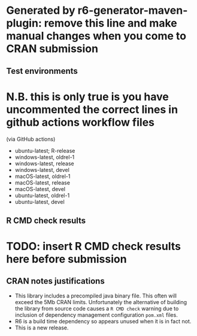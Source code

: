 # Generated by r6-generator-maven-plugin: remove this line and make manual changes when you come to CRAN submission

## Test environments

# N.B. this is only true is you have uncommented the correct lines in github actions workflow files
(via GitHub actions)
* ubuntu-latest; R-release 
* windows-latest, oldrel-1
* windows-latest, release
* windows-latest, devel
* macOS-latest, oldrel-1
* macOS-latest, release
* macOS-latest, devel
* ubuntu-latest, oldrel-1
* ubuntu-latest, devel

## R CMD check results
# TODO: insert R CMD check results here before submission


## CRAN notes justifications
  
* This library includes a precompiled java binary file. This often will exceed the 5Mb CRAN limits. Unfortunately the 
alternative of building the library from source code causes a `R CMD check` warning due to inclusion of dependency management
configuration `pom.xml` files. 
* R6 is a build time dependency so appears unused when it is in fact not.
* This is a new release.
